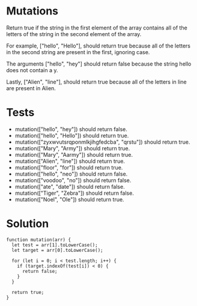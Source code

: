 # Mutations

Return true if the string in the first element of the array contains all of the letters of the string in the second element of the array.

For example, ["hello", "Hello"], should return true because all of the letters in the second string are present in the first, ignoring case.

The arguments ["hello", "hey"] should return false because the string hello does not contain a y.

Lastly, ["Alien", "line"], should return true because all of the letters in line are present in Alien.

# Tests

- mutation(["hello", "hey"]) should return false.
- mutation(["hello", "Hello"]) should return true.
- mutation(["zyxwvutsrqponmlkjihgfedcba", "qrstu"]) should return true.
- mutation(["Mary", "Army"]) should return true.
- mutation(["Mary", "Aarmy"]) should return true.
- mutation(["Alien", "line"]) should return true.
- mutation(["floor", "for"]) should return true.
- mutation(["hello", "neo"]) should return false.
- mutation(["voodoo", "no"]) should return false.
- mutation(["ate", "date"]) should return false.
- mutation(["Tiger", "Zebra"]) should return false.
- mutation(["Noel", "Ole"]) should return true.

# Solution

```
function mutation(arr) {
  let test = arr[1].toLowerCase();
  let target = arr[0].toLowerCase();

  for (let i = 0; i < test.length; i++) {
    if (target.indexOf(test[i]) < 0) {
      return false;
    }
  }

  return true;
}
```